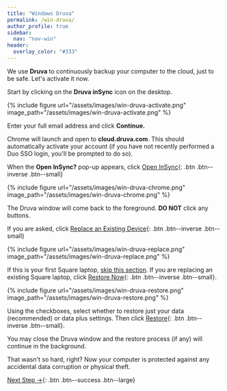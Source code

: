 ```yaml
---
title: "Windows Druva"
permalink: /win-druva/
author_profile: true
sidebar:
  nav: "nav-win"
header:
  overlay_color: "#333"
---
```


We use __Druva__ to continuously backup your computer to the cloud, just to be safe. Let's activate it now.

Start by clicking on the __Druva inSync__ icon on the desktop.

{% include figure url="/assets/images/win-druva-activate.png" image_path="/assets/images/win-druva-activate.png" %}

Enter your full email address and click __Continue.__

Chrome will launch and open to __cloud.druva.com__. This should automatically activate your account (if you have not recently performed a Duo SSO login, you'll be prompted to do so). 

When the __Open InSync?__ pop-up appears, click [Open InSync](#insync){: .btn .btn--inverse .btn--small} 

{% include figure url="/assets/images/win-druva-chrome.png" image_path="/assets/images/win-druva-chrome.png" %}

The Druva window will come back to the foreground. __DO NOT__ click any buttons.

If you are asked, click [Replace an Existing Device](#replace){: .btn .btn--inverse .btn--small} 

<a name="replace"></a> 
{% include figure url="/assets/images/win-druva-replace.png" image_path="/assets/images/win-druva-replace.png" %}

If this is your first Square laptop, [skip this section](#done). If you are replacing an existing Square laptop, click [Restore Now](#restore){: .btn .btn--inverse .btn--small}.

<a name="restore"></a>
{% include figure url="/assets/images/win-druva-restore.png" image_path="/assets/images/win-druva-restore.png" %}

Using the checkboxes, select whether to restore just your data (recommended) or data plus settings. Then click [Restore](#done){: .btn .btn--inverse .btn--small}.

<a name="done"></a>
You may close the Druva window and the restore process (if any) will continue in the background. 

That wasn't so hard, right? Now your computer is protected against any accidental data corruption or physical theft.

[Next Step &rarr;](/win-yubikey/){: .btn .btn--success .btn--large}


